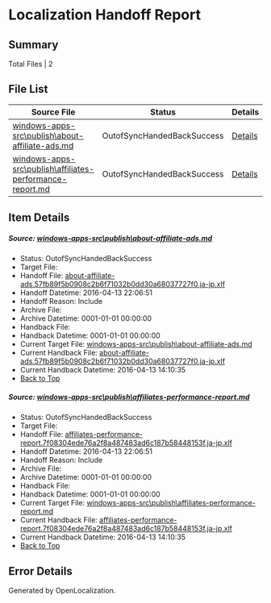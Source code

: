 # <a name='report-top'></a> Localization Handoff Report

## Summary
 Total Files | 2

## File List
 Source File | Status | Details 
 ----------- | ------ | ------- 
 [windows-apps-src\publish\about-affiliate-ads.md](https://github.com/Microsoft/windows-apps/blob/ab1bdbcf58d7950e0e0f84ee9e9ceb1d3994c8c1/windows-apps-src/publish/about-affiliate-ads.md) | OutofSyncHandedBackSuccess | [Details](#b78d9669d9f1f86e94e383e63de9a813cc87cba63357)
 [windows-apps-src\publish\affiliates-performance-report.md](https://github.com/Microsoft/windows-apps/blob/ab1bdbcf58d7950e0e0f84ee9e9ceb1d3994c8c1/windows-apps-src/publish/affiliates-performance-report.md) | OutofSyncHandedBackSuccess | [Details](#3fb62d220b6f93c74a3c91dbc9d40beddd4e31003364)

## Item Details
##### <a name='b78d9669d9f1f86e94e383e63de9a813cc87cba63357'></a> Source: [windows-apps-src\publish\about-affiliate-ads.md](https://github.com/Microsoft/windows-apps/blob/ab1bdbcf58d7950e0e0f84ee9e9ceb1d3994c8c1/windows-apps-src/publish/about-affiliate-ads.md)
* Status: OutofSyncHandedBackSuccess
* Target File: 
* Handoff File: [about-affiliate-ads.57fb89f5b0908c2b6f71032b0dd30a68037727f0.ja-jp.xlf](https://github.com/Microsoft/WDG.handoff/blob/26a032855fa181fb5e55550ff6ca2200f37d89c1/ol-handoff/Microsoft/windows-apps.ja-jp/master/about-affiliate-ads.57fb89f5b0908c2b6f71032b0dd30a68037727f0.ja-jp.xlf)
* Handoff Datetime: 2016-04-13 22:06:51
* Handoff Reason: Include
* Archive File: 
* Archive Datetime: 0001-01-01 00:00:00
* Handback File: 
* Handback Datetime: 0001-01-01 00:00:00
* Current Target File: [windows-apps-src\publish\about-affiliate-ads.md](https://github.com/Microsoft/windows-apps.ja-jp/blob/ede73b1a80d40d88b22b4a79f571f892d6d3809b/windows-apps-src/publish/about-affiliate-ads.md)
* Current Handback File: [about-affiliate-ads.57fb89f5b0908c2b6f71032b0dd30a68037727f0.ja-jp.xlf](https://github.com/Microsoft/WDG.handback/blob/a5742cb2d83625361cba5b5a0ead558fec4ff91c/ol-handback/Microsoft/windows-apps.ja-jp/master/about-affiliate-ads.57fb89f5b0908c2b6f71032b0dd30a68037727f0.ja-jp.xlf)
* Current Handback Datetime: 2016-04-13 14:10:35
* [Back to Top](#report-top)

##### <a name='3fb62d220b6f93c74a3c91dbc9d40beddd4e31003364'></a> Source: [windows-apps-src\publish\affiliates-performance-report.md](https://github.com/Microsoft/windows-apps/blob/ab1bdbcf58d7950e0e0f84ee9e9ceb1d3994c8c1/windows-apps-src/publish/affiliates-performance-report.md)
* Status: OutofSyncHandedBackSuccess
* Target File: 
* Handoff File: [affiliates-performance-report.7f08304ede76a2f8a487483ad6c187b58448153f.ja-jp.xlf](https://github.com/Microsoft/WDG.handoff/blob/26a032855fa181fb5e55550ff6ca2200f37d89c1/ol-handoff/Microsoft/windows-apps.ja-jp/master/affiliates-performance-report.7f08304ede76a2f8a487483ad6c187b58448153f.ja-jp.xlf)
* Handoff Datetime: 2016-04-13 22:06:51
* Handoff Reason: Include
* Archive File: 
* Archive Datetime: 0001-01-01 00:00:00
* Handback File: 
* Handback Datetime: 0001-01-01 00:00:00
* Current Target File: [windows-apps-src\publish\affiliates-performance-report.md](https://github.com/Microsoft/windows-apps.ja-jp/blob/ede73b1a80d40d88b22b4a79f571f892d6d3809b/windows-apps-src/publish/affiliates-performance-report.md)
* Current Handback File: [affiliates-performance-report.7f08304ede76a2f8a487483ad6c187b58448153f.ja-jp.xlf](https://github.com/Microsoft/WDG.handback/blob/a5742cb2d83625361cba5b5a0ead558fec4ff91c/ol-handback/Microsoft/windows-apps.ja-jp/master/affiliates-performance-report.7f08304ede76a2f8a487483ad6c187b58448153f.ja-jp.xlf)
* Current Handback Datetime: 2016-04-13 14:10:35
* [Back to Top](#report-top)


## Error Details

Generated by OpenLocalization.
